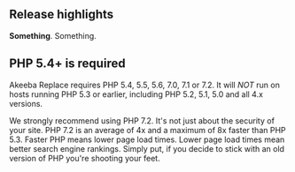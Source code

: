 ## Release highlights

**Something**. Something.

## PHP 5.4+ is required

Akeeba Replace requires PHP 5.4, 5.5, 5.6, 7.0, 7.1 or 7.2. It will _NOT_ run on hosts running PHP 5.3 or earlier, including PHP 5.2, 5.1, 5.0 and all 4.x versions.

We strongly recommend using PHP 7.2. It's not just about the security of your site. PHP 7.2 is an average of 4x and a maximum of 8x faster than PHP 5.3. Faster PHP means lower page load times. Lower page load times mean better search engine rankings. Simply put, if you decide to stick with an old version of PHP you're shooting your feet.